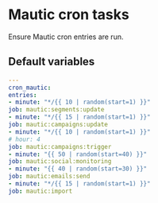 # Mautic cron tasks
Ensure Mautic cron entries are run.
<!--ROLEVARS-->
## Default variables
```yaml
---
cron_mautic:
entries:
- minute: "*/{{ 10 | random(start=1) }}"
job: mautic:segments:update
- minute: "*/{{ 15 | random(start=1) }}"
job: mautic:campaigns:update
- minute: "*/{{ 10 | random(start=1) }}"
# hour: 4
job: mautic:campaigns:trigger
- minute: "{{ 50 | random(start=40) }}"
job: mautic:social:monitoring
- minute: "{{ 40 | random(start=30) }}"
job: mautic:emails:send
- minute: "*/{{ 15 | random(start=1) }}"
job: mautic:import

```

<!--ENDROLEVARS-->

<!--TOC-->
<!--ENDTOC-->
